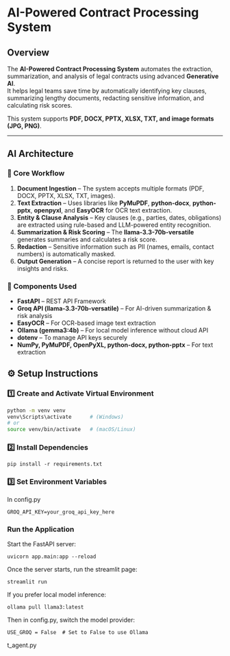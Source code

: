 # AI-Powered Contract Processing System

## Overview
The **AI-Powered Contract Processing System** automates the extraction, summarization, and analysis of legal contracts using advanced **Generative AI**.  
It helps legal teams save time by automatically identifying key clauses, summarizing lengthy documents, redacting sensitive information, and calculating risk scores.

This system supports **PDF, DOCX, PPTX, XLSX, TXT, and image formats (JPG, PNG)**.

---

## AI Architecture

### 🔹 Core Workflow
1. **Document Ingestion** – The system accepts multiple formats (PDF, DOCX, PPTX, XLSX, TXT, images).  
2. **Text Extraction** – Uses libraries like **PyMuPDF**, **python-docx**, **python-pptx**, **openpyxl**, and **EasyOCR** for OCR text extraction.  
3. **Entity & Clause Analysis** – Key clauses (e.g., parties, dates, obligations) are extracted using rule-based and LLM-powered entity recognition.  
4. **Summarization & Risk Scoring** – The **llama-3.3-70b-versatile** generates summaries and calculates a risk score.  
5. **Redaction** – Sensitive information such as PII (names, emails, contact numbers) is automatically masked.  
6. **Output Generation** – A concise report is returned to the user with key insights and risks.

### 🔹 Components Used
- **FastAPI** – REST API Framework  
- **Groq API (llama-3.3-70b-versatile)** – For AI-driven summarization & risk analysis  
- **EasyOCR** – For OCR-based image text extraction  
- **Ollama (gemma3:4b)** – For local model inference without cloud API  
- **dotenv** – To manage API keys securely  
- **NumPy, PyMuPDF, OpenPyXL, python-docx, python-pptx** – For text extraction  

## ⚙️ Setup Instructions

### 1️⃣ Create and Activate Virtual Environment
```bash
python -m venv venv
venv\Scripts\activate      # (Windows)
# or
source venv/bin/activate   # (macOS/Linux)
``` 
### 2️⃣ Install Dependencies
```
pip install -r requirements.txt
```
### 3️⃣ Set Environment Variables

In config.py
```
GROQ_API_KEY=your_groq_api_key_here
```
### Run the Application

Start the FastAPI server:
```
uvicorn app.main:app --reload
```

Once the server starts, run the streamlit page:
```
streamlit run 
```

If you prefer local model inference:
```
ollama pull llama3:latest
```

Then in config.py, switch the model provider:
```
USE_GROQ = False  # Set to False to use Ollama
```
t_agent.py

